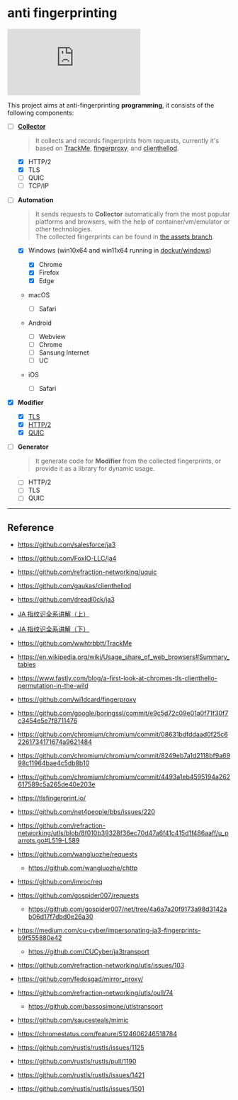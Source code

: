 # anti fingerprinting

[![Matrix Space](https://img.shields.io/matrix/anti-fingerprinting:matrix.org)](https://matrix.to/#/#anti-fingerprinting:matrix.org)

This project aims at anti-fingerprinting **programming**, it consists of the following components:

- [ ] [**Collector**](./cmd/collector)

  > It collects and records fingerprints from requests, currently it's based on [TrackMe](https://github.com/wwhtrbbtt/TrackMe), [fingerproxy](https://github.com/wi1dcard/fingerproxy), and [clienthellod](https://github.com/gaukas/clienthellod).

  - [x] HTTP/2
  - [x] TLS
  - [ ] QUIC
  - [ ] TCP/IP

- [ ] **Automation**

  > It sends requests to **Collector** automatically from the most popular platforms and browsers, with the help of container/vm/emulator or other technologies.  
  > The collected fingerprints can be found in [the assets branch](https://github.com/hellodword/anti-fingerprinting/tree/assets).

  - [x] Windows (win10x64 and win11x64 running in [dockur/windows](https://github.com/dockur/windows))

    - [x] Chrome
    - [x] Firefox
    - [x] Edge

  - macOS

    - [ ] Safari

  - Android

    - [ ] Webview
    - [ ] Chrome
    - [ ] Sansung Internet
    - [ ] UC

  - iOS

    - [ ] Safari

- [x] **Modifier**

  - [x] [TLS](https://github.com/refraction-networking/utls)
  - [x] [HTTP/2](https://github.com/hellodword/http2-custom-fingerprint)
  - [x] [QUIC](https://github.com/refraction-networking/uquic)

- [ ] **Generator**

  > It generate code for **Modifier** from the collected fingerprints, or provide it as a library for dynamic usage.

  - [ ] HTTP/2
  - [ ] TLS
  - [ ] QUIC

---

## Reference

- https://github.com/salesforce/ja3
- https://github.com/FoxIO-LLC/ja4
- https://github.com/refraction-networking/uquic
- https://github.com/gaukas/clienthellod
- https://github.com/dreadl0ck/ja3

- [JA 指纹识全系讲解（上）](https://github.com/kenyon-wong/docs/blob/757fb85d879026c7d30eb19fafcf4cec231d8616/%E5%85%88%E7%9F%A5%E7%A4%BE%E5%8C%BA/JA-%E6%8C%87%E7%BA%B9%E8%AF%86%E5%85%A8%E7%B3%BB%E8%AE%B2%E8%A7%A3-%E4%B8%8A-%E5%85%88%E7%9F%A5%E7%A4%BE%E5%8C%BA/JA-%E6%8C%87%E7%BA%B9%E8%AF%86%E5%85%A8%E7%B3%BB%E8%AE%B2%E8%A7%A3-%E4%B8%8A-%E5%85%88%E7%9F%A5%E7%A4%BE%E5%8C%BA.md)
- [JA 指纹识全系讲解（下）](https://web.archive.org/web/20240422055319/https://xz.aliyun.com/t/14054?time__1311=mqmx9DBG0QD%3DNGNDQiiQGkfbOuiCdDcWoD)

- https://github.com/wwhtrbbtt/TrackMe
- https://en.wikipedia.org/wiki/Usage_share_of_web_browsers#Summary_tables
- https://www.fastly.com/blog/a-first-look-at-chromes-tls-clienthello-permutation-in-the-wild
- https://github.com/wi1dcard/fingerproxy

- https://github.com/google/boringssl/commit/e9c5d72c09e01a0f71f30f7c3454e5e7f8711476
- https://github.com/chromium/chromium/commit/08631bdfddaad0f25c62261734171674a9621484
- https://github.com/chromium/chromium/commit/8249eb7a1d2118bf9a6998c11964bae4c5db8b10
- https://github.com/chromium/chromium/commit/4493a1eb4595194a262617589c5a265de40e203e

- https://tlsfingerprint.io/
- https://github.com/net4people/bbs/issues/220

- https://github.com/refraction-networking/utls/blob/8f010b39328f36ec70d47a6f41c415d1f486aaff/u_parrots.go#L519-L589

- https://github.com/wangluozhe/requests
  - https://github.com/wangluozhe/chttp
- https://github.com/imroc/req
- https://github.com/gospider007/requests
  - https://github.com/gospider007/net/tree/4a6a7a20f9173a98d3142ab06d17f7dbd0e26a30
- https://medium.com/cu-cyber/impersonating-ja3-fingerprints-b9f555880e42
  - https://github.com/CUCyber/ja3transport
- https://github.com/refraction-networking/utls/issues/103
- https://github.com/fedosgad/mirror_proxy/
- https://github.com/refraction-networking/utls/pull/74
  - https://github.com/bassosimone/utlstransport
- https://github.com/saucesteals/mimic

- https://chromestatus.com/feature/5124606246518784

- https://github.com/rustls/rustls/issues/1125
- https://github.com/rustls/rustls/pull/1190
- https://github.com/rustls/rustls/issues/1421
- https://github.com/rustls/rustls/issues/1501
